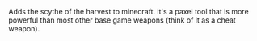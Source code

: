 Adds the scythe of the harvest to minecraft. 
it's a paxel tool that is more powerful than most other base game weapons (think of it as a cheat weapon).
